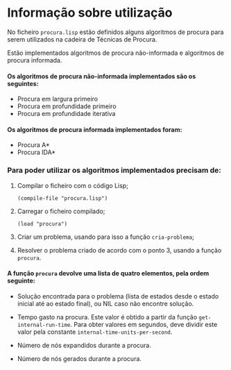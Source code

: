 # Informação sobre utilização

No ficheiro ```procura.lisp``` estão definidos alguns algoritmos de
procura para serem utilizados na cadeira de Técnicas de Procura.

Estão implementados algoritmos de procura não-informada e algoritmos
de procura informada.

#### Os algoritmos de procura não-informada implementados são os seguintes:
- Procura em largura primeiro
- Procura em profundidade primeiro
- Procura em profundidade iterativa

####  Os algoritmos de procura informada implementados foram:
- Procura A*
- Procura IDA*



### Para poder utilizar os algoritmos implementados precisam de: 

1. Compilar o ficheiro com o código Lisp;

     ```(compile-file "procura.lisp") ```

2. Carregar o ficheiro compilado;

     ```(load "procura") ```

3. Criar um problema, usando para isso a função  ```cria-problema```;


4. Resolver o problema criado de acordo com o ponto 3, usando a função  ```procura```.

#### A função ```procura``` devolve uma lista de quatro elementos, pela ordem seguinte:

- Solução encontrada para o problema (lista de estados desde o estado inicial até ao estado final), ou NIL caso não encontre solução.

- Tempo gasto na procura.  Este valor é obtido a partir da função ```get-internal-run-time```.  Para obter valores em segundos, deve dividir este valor pela constante ```internal-time-units-per-second```.

- Número de nós expandidos durante a procura.

- Número de nós gerados durante a procura.
